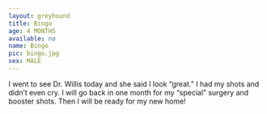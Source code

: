 ```yaml
---
layout: greyhound
title: Bingo
age: 4 MONTHS
available: no
name: Bingo
pic: bingo.jpg
sex: MALE
---
```



I went to see Dr. Willis today and she said I look “great.” I had my shots and didn’t even cry.  I will go back in one
month for my “special” surgery and booster shots. Then I will be ready for my new home!
